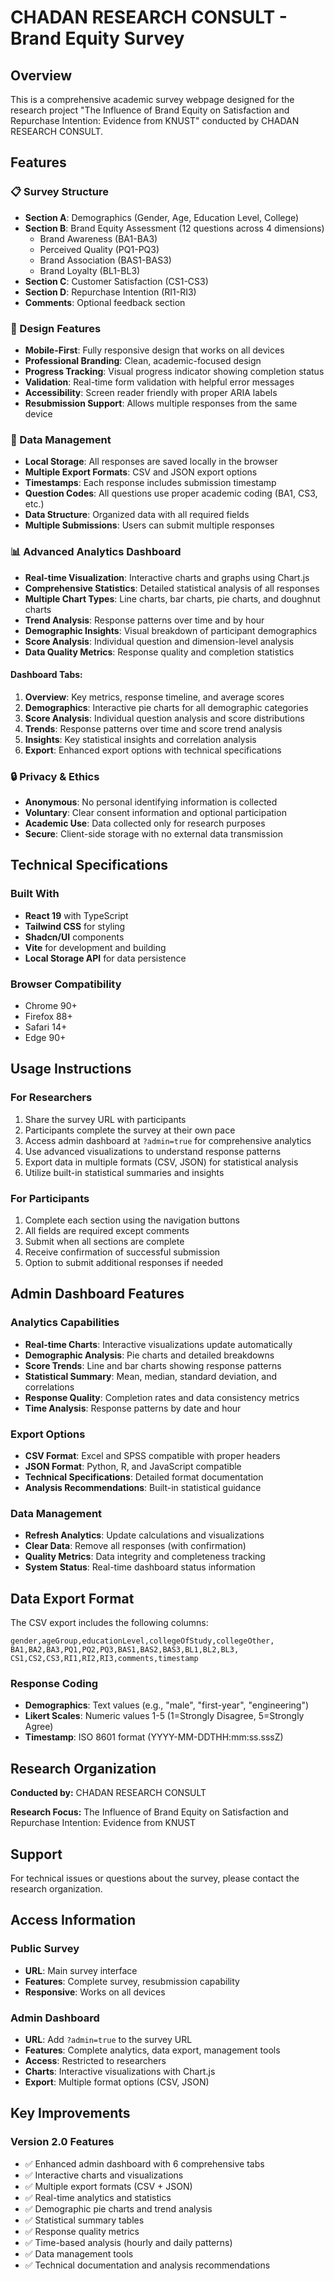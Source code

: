 # CHADAN RESEARCH CONSULT - Brand Equity Survey

## Overview
This is a comprehensive academic survey webpage designed for the research project "The Influence of Brand Equity on Satisfaction and Repurchase Intention: Evidence from KNUST" conducted by CHADAN RESEARCH CONSULT.

## Features

### 📋 Survey Structure
- **Section A**: Demographics (Gender, Age, Education Level, College)
- **Section B**: Brand Equity Assessment (12 questions across 4 dimensions)
  - Brand Awareness (BA1-BA3)
  - Perceived Quality (PQ1-PQ3)
  - Brand Association (BAS1-BAS3)
  - Brand Loyalty (BL1-BL3)
- **Section C**: Customer Satisfaction (CS1-CS3)
- **Section D**: Repurchase Intention (RI1-RI3)
- **Comments**: Optional feedback section

### 🎨 Design Features
- **Mobile-First**: Fully responsive design that works on all devices
- **Professional Branding**: Clean, academic-focused design
- **Progress Tracking**: Visual progress indicator showing completion status
- **Validation**: Real-time form validation with helpful error messages
- **Accessibility**: Screen reader friendly with proper ARIA labels
- **Resubmission Support**: Allows multiple responses from the same device

### 💾 Data Management
- **Local Storage**: All responses are saved locally in the browser
- **Multiple Export Formats**: CSV and JSON export options
- **Timestamps**: Each response includes submission timestamp
- **Question Codes**: All questions use proper academic coding (BA1, CS3, etc.)
- **Data Structure**: Organized data with all required fields
- **Multiple Submissions**: Users can submit multiple responses

### 📊 Advanced Analytics Dashboard
- **Real-time Visualization**: Interactive charts and graphs using Chart.js
- **Comprehensive Statistics**: Detailed statistical analysis of all responses
- **Multiple Chart Types**: Line charts, bar charts, pie charts, and doughnut charts
- **Trend Analysis**: Response patterns over time and by hour
- **Demographic Insights**: Visual breakdown of participant demographics
- **Score Analysis**: Individual question and dimension-level analysis
- **Data Quality Metrics**: Response quality and completion statistics

#### Dashboard Tabs:
1. **Overview**: Key metrics, response timeline, and average scores
2. **Demographics**: Interactive pie charts for all demographic categories
3. **Score Analysis**: Individual question analysis and score distributions
4. **Trends**: Response patterns over time and score trend analysis
5. **Insights**: Key statistical insights and correlation analysis
6. **Export**: Enhanced export options with technical specifications

### 🔒 Privacy & Ethics
- **Anonymous**: No personal identifying information is collected
- **Voluntary**: Clear consent information and optional participation
- **Academic Use**: Data collected only for research purposes
- **Secure**: Client-side storage with no external data transmission

## Technical Specifications

### Built With
- **React 19** with TypeScript
- **Tailwind CSS** for styling
- **Shadcn/UI** components
- **Vite** for development and building
- **Local Storage API** for data persistence

### Browser Compatibility
- Chrome 90+
- Firefox 88+
- Safari 14+
- Edge 90+

## Usage Instructions

### For Researchers
1. Share the survey URL with participants
2. Participants complete the survey at their own pace
3. Access admin dashboard at `?admin=true` for comprehensive analytics
4. Use advanced visualizations to understand response patterns
5. Export data in multiple formats (CSV, JSON) for statistical analysis
6. Utilize built-in statistical summaries and insights

### For Participants
1. Complete each section using the navigation buttons
2. All fields are required except comments
3. Submit when all sections are complete
4. Receive confirmation of successful submission
5. Option to submit additional responses if needed

## Admin Dashboard Features

### Analytics Capabilities
- **Real-time Charts**: Interactive visualizations update automatically
- **Demographic Analysis**: Pie charts and detailed breakdowns
- **Score Trends**: Line and bar charts showing response patterns
- **Statistical Summary**: Mean, median, standard deviation, and correlations
- **Response Quality**: Completion rates and data consistency metrics
- **Time Analysis**: Response patterns by date and hour

### Export Options
- **CSV Format**: Excel and SPSS compatible with proper headers
- **JSON Format**: Python, R, and JavaScript compatible
- **Technical Specifications**: Detailed format documentation
- **Analysis Recommendations**: Built-in statistical guidance

### Data Management
- **Refresh Analytics**: Update calculations and visualizations
- **Clear Data**: Remove all responses (with confirmation)
- **Quality Metrics**: Data integrity and completeness tracking
- **System Status**: Real-time dashboard status information

## Data Export Format

The CSV export includes the following columns:
```
gender,ageGroup,educationLevel,collegeOfStudy,collegeOther,
BA1,BA2,BA3,PQ1,PQ2,PQ3,BAS1,BAS2,BAS3,BL1,BL2,BL3,
CS1,CS2,CS3,RI1,RI2,RI3,comments,timestamp
```

### Response Coding
- **Demographics**: Text values (e.g., "male", "first-year", "engineering")
- **Likert Scales**: Numeric values 1-5 (1=Strongly Disagree, 5=Strongly Agree)
- **Timestamp**: ISO 8601 format (YYYY-MM-DDTHH:mm:ss.sssZ)

## Research Organization

**Conducted by:** CHADAN RESEARCH CONSULT

**Research Focus:** The Influence of Brand Equity on Satisfaction and Repurchase Intention: Evidence from KNUST

## Support
For technical issues or questions about the survey, please contact the research organization.

## Access Information

### Public Survey
- **URL**: Main survey interface
- **Features**: Complete survey, resubmission capability
- **Responsive**: Works on all devices

### Admin Dashboard
- **URL**: Add `?admin=true` to the survey URL
- **Features**: Complete analytics, data export, management tools
- **Access**: Restricted to researchers
- **Charts**: Interactive visualizations with Chart.js
- **Export**: Multiple format options (CSV, JSON)

## Key Improvements

### Version 2.0 Features
- ✅ Enhanced admin dashboard with 6 comprehensive tabs
- ✅ Interactive charts and visualizations
- ✅ Multiple export formats (CSV + JSON)
- ✅ Real-time analytics and statistics
- ✅ Demographic pie charts and trend analysis
- ✅ Statistical summary tables
- ✅ Response quality metrics
- ✅ Time-based analysis (hourly and daily patterns)
- ✅ Data management tools
- ✅ Technical documentation and analysis recommendations